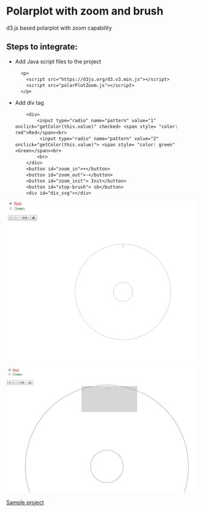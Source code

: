 # Polarplot with zoom and brush
d3.js based polarplot with zoom capability

## Steps to integrate:
* Add Java script files to the project

        <p>
          <script src="https://d3js.org/d3.v3.min.js"></script>
          <script src="polarPlotZoom.js"></script>
        </p>

* Add div tag

          <div>
              <input type="radio" name="pattern" value="1" onclick="getColor(this.value)" checked> <span style= "color: red">Red</span><br>
               <input type="radio" name="pattern" value="2" onclick="getColor(this.value)"> <span style= "color: green" >Green</span><br>
              <br>
          </div>
          <button id="zoom_in">+</button>
          <button id="zoom_out">-</button>
          <button id="zoom_init"> Init</button>
          <button id="stop-brush"> sb</button>
          <div id="div_svg"></div>

![Image](polarPlotBeforeZoomBrush.jpg)

![Image](polarPlotAfterZoomBrush.jpg)

[Sample project](https://codepen.io/bsrvasulu/pen/YjoBvN)
